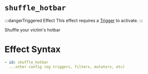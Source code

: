 # `shuffle_hotbar`
:::dangerTriggered Effect
This effect requires a [Trigger](https://plugins.auxilor.io/effects/all-triggers) to activate.
:::

Shuffle your victim's hotbar

# Effect Syntax
```yaml
- id: shuffle_hotbar
  ...other config (eg triggers, filters, mutators, etc)
```
